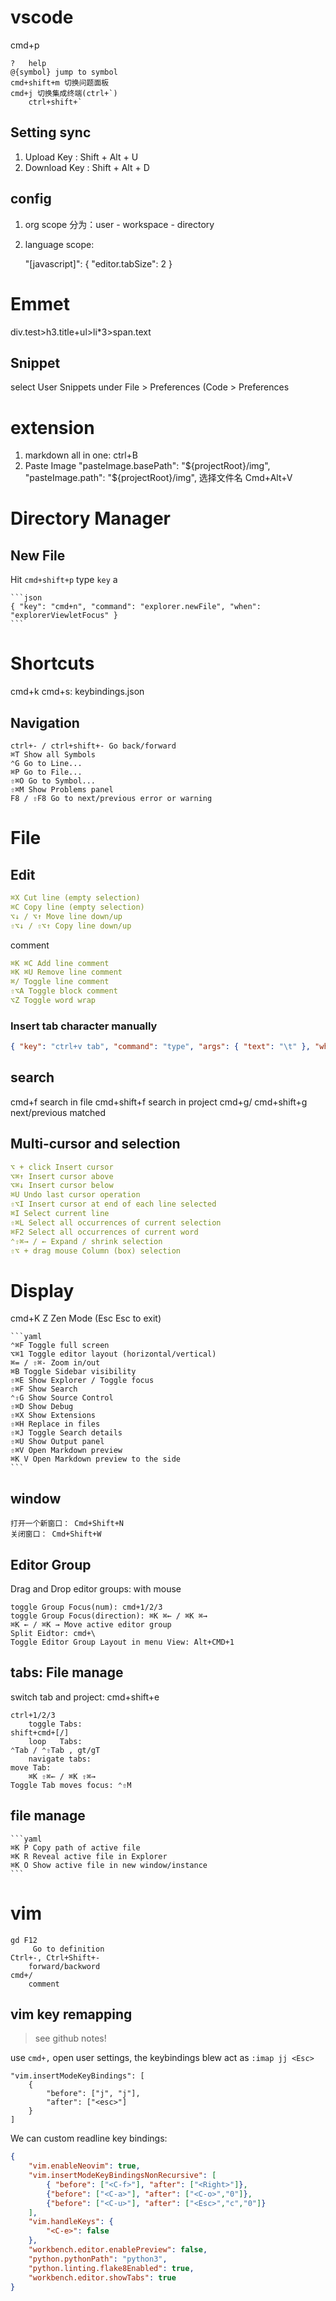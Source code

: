 # vscode
cmd+p

    ?   help
    @{symbol} jump to symbol 
    cmd+shift+m 切换问题面板
    cmd+j 切换集成终端(ctrl+`)
        ctrl+shift+`

## Setting sync
1. Upload Key : Shift + Alt + U
2. Download Key : Shift + Alt + D

## config
1. org scope 分为：user - workspace - directory
2. language scope: 

    "[javascript]": {
        "editor.tabSize": 2
    }

# Emmet
div.test>h3.title+ul>li*3>span.text

## Snippet
 select User Snippets under File > Preferences (Code > Preferences 

# extension
1. markdown all in one: ctrl+B
2. Paste Image
    "pasteImage.basePath": "${projectRoot}/img",
    "pasteImage.path": "${projectRoot}/img",
    选择文件名 Cmd+Alt+V

# Directory Manager
## New File
 Hit `cmd+shift+p` type `key` a

    ```json
    { "key": "cmd+n", "command": "explorer.newFile", "when": "explorerViewletFocus" }
    ```

# Shortcuts
cmd+k cmd+s: keybindings.json

## Navigation

    ctrl+- / ctrl+shift+- Go back/forward
    ⌘T Show all Symbols
    ⌃G Go to Line...
    ⌘P Go to File...
    ⇧⌘O Go to Symbol...
    ⇧⌘M Show Problems panel
    F8 / ⇧F8 Go to next/previous error or warning

# File 
## Edit
```yaml
⌘X Cut line (empty selection)
⌘C Copy line (empty selection)
⌥↓ / ⌥↑ Move line down/up
⇧⌥↓ / ⇧⌥↑ Copy line down/up
```
comment
```yaml
⌘K ⌘C Add line comment
⌘K ⌘U Remove line comment
⌘/ Toggle line comment
⇧⌥A Toggle block comment
⌥Z Toggle word wrap
```

### Insert tab character manually
```json
{ "key": "ctrl+v tab", "command": "type", "args": { "text": "\t" }, "when": "editorTextFocus" }
```


## search
cmd+f   search in file
cmd+shift+f search in project
cmd+g/ cmd+shift+g  next/previous matched

## Multi-cursor and selection
```yaml
⌥ + click Insert cursor
⌥⌘↑ Insert cursor above
⌥⌘↓ Insert cursor below
⌘U Undo last cursor operation
⇧⌥I Insert cursor at end of each line selected
⌘I Select current line
⇧⌘L Select all occurrences of current selection
⌘F2 Select all occurrences of current word
⌃⇧⌘→ / ← Expand / shrink selection
⇧⌥ + drag mouse Column (box) selection
```

# Display
cmd+K Z Zen Mode (Esc Esc to exit)

    ```yaml
    ⌃⌘F Toggle full screen
    ⌥⌘1 Toggle editor layout (horizontal/vertical)
    ⌘= / ⇧⌘- Zoom in/out
    ⌘B Toggle Sidebar visibility
    ⇧⌘E Show Explorer / Toggle focus
    ⇧⌘F Show Search
    ⌃⇧G Show Source Control
    ⇧⌘D Show Debug
    ⇧⌘X Show Extensions
    ⇧⌘H Replace in files
    ⇧⌘J Toggle Search details
    ⇧⌘U Show Output panel
    ⇧⌘V Open Markdown preview
    ⌘K V Open Markdown preview to the side
    ```

## window
    打开一个新窗口： Cmd+Shift+N
    关闭窗口： Cmd+Shift+W

## Editor Group
Drag and Drop editor groups: with mouse

    toggle Group Focus(num): cmd+1/2/3
    toggle Group Focus(direction): ⌘K ⌘← / ⌘K ⌘→ 
    ⌘K ← / ⌘K → Move active editor group
    Split Eidtor: cmd+\
    Toggle Editor Group Layout in menu View: Alt+CMD+1

## tabs: File manage
switch tab and project: cmd+shift+e

    ctrl+1/2/3
        toggle Tabs: 
    shift+cmd+[/]
        loop   Tabs: 
    ⌃Tab / ⌃⇧Tab , gt/gT
        navigate tabs: 
    move Tab: 
        ⌘K ⇧⌘← / ⌘K ⇧⌘→ 
    Toggle Tab moves focus: ⌃⇧M 

## file manage
    ```yaml
    ⌘K P Copy path of active file
    ⌘K R Reveal active file in Explorer
    ⌘K O Show active file in new window/instance
    ```

# vim

    gd F12 
         Go to definition 
    Ctrl+-, Ctrl+Shift+- 
        forward/backword
    cmd+/ 
        comment

## vim key remapping
> see github notes!

use `cmd+,` open user settings, the keybindings blew act as `:imap jj <Esc>` 

    "vim.insertModeKeyBindings": [
        {
            "before": ["j", "j"],
            "after": ["<esc>"]
        }
    ]

We can custom readline key bindings:

```json
{
    "vim.enableNeovim": true,
    "vim.insertModeKeyBindingsNonRecursive": [
        { "before": ["<C-f>"], "after": ["<Right>"]},
        {"before": ["<C-a>"], "after": ["<C-o>","0"]},
        {"before": ["<C-u>"], "after": ["<Esc>","c","0"]}
    ],
    "vim.handleKeys": {
        "<C-e>": false
    },
    "workbench.editor.enablePreview": false,
    "python.pythonPath": "python3",
    "python.linting.flake8Enabled": true,
    "workbench.editor.showTabs": true
}
```